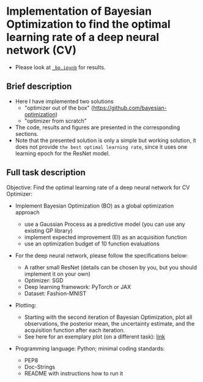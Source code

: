 # Implementation of Bayesian Optimization to find the optimal learning rate of a deep neural network (CV)
* Please look at [`_bo.ipynb`](https://github.com/Ellariel/baesyan-opt-test/_bo.ipynb) for results.

## Brief description
* Here I have implemented two solutions 
  + "optimizer out of the box" (https://github.com/bayesian-optimization)
  + "optimizer from scratch"
* The code, results and figures are presented in the corresponding sections.
* Note that the presented solution is only a simple but working solution, it does not provide `the best optimal learning rate`, since it uses one learning epoch for the ResNet model.

## Full task description
Objective: Find the optimal learning rate of a deep neural network for CV
Optimizer: 
* Implement Bayesian Optimization (BO) as a global optimization approach
  + use a Gaussian Process as a predictive model (you can use any existing GP library)
  + implement expected improvement (EI) as an acquisition function
  + use an optimization budget of 10 function evaluations

* For the deep neural network, please follow the specifications below:
  + A rather small ResNet (details can be chosen by you, but you should implement it on your own)
  + Optimizer: SGD 
  + Deep learning framework: PyTorch or JAX
  + Dataset: Fashion-MNIST

* Plotting:
  + Starting with the second iteration of Bayesian Optimization, plot all observations, the posterior mean, the uncertainty estimate, and the acquisition function after each iteration.
  + See here for an exemplary plot (on a different task): [link](https://towardsdatascience.com/shallow-understanding-on-bayesian-optimization-324b6c1f7083)

* Programming language: Python; minimal coding standards:
  + PEP8 
  + Doc-Strings
  + README with instructions how to run it

